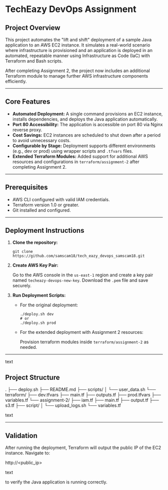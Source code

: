 # TechEazy DevOps Assignment

## Project Overview

This project automates the "lift and shift" deployment of a sample Java application to an AWS EC2 instance. It simulates a real-world scenario where infrastructure is provisioned and an application is deployed in an automated, repeatable manner using Infrastructure as Code (IaC) with Terraform and Bash scripts.

After completing Assignment 2, the project now includes an additional Terraform module to manage further AWS infrastructure components efficiently.

---

## Core Features

- **Automated Deployment:** A single command provisions an EC2 instance, installs dependencies, and deploys the Java application automatically.
- **Port 80 Accessibility:** The application is accessible on port 80 via Nginx reverse proxy.
- **Cost Savings:** EC2 instances are scheduled to shut down after a period to avoid unnecessary costs.
- **Configurable by Stage:** Deployment supports different environments (e.g., dev or prod) using wrapper scripts and `.tfvars` files.
- **Extended Terraform Modules:** Added support for additional AWS resources and configurations in `terraform/assignment-2` after completing Assignment 2.

---

## Prerequisites

- AWS CLI configured with valid IAM credentials.
- Terraform version 1.0 or greater.
- Git installed and configured.

---

## Deployment Instructions

1. **Clone the repository:**

    ```
    git clone https://github.com/samscam18/tech_eazy_devops_samscam18.git
    ```

2. **Create AWS Key Pair:**

    Go to the AWS console in the `us-east-1` region and create a key pair named `techeazy-devops-new-key`. Download the `.pem` file and save securely.

3. **Run Deployment Scripts:**

    - For the original deployment:

        ```
        ./deploy.sh dev
        # or
        ./deploy.sh prod
        ```

    - For the extended deployment with Assignment 2 resources:

        Provision terraform modules inside `terraform/assignment-2` as needed.

---

text
## Project Structure

.
├── deploy.sh
├── README.md
├── scripts/
│ └── user_data.sh
└── terraform/
├── dev.tfvars
├── main.tf
├── outputs.tf
├── prod.tfvars
├── variables.tf
└── assignment-2/
├── iam.tf
├── main.tf
├── output.tf
├── s3.tf
├── script/
│ └── upload_logs.sh
└── variables.tf

text


---

## Validation

After running the deployment, Terraform will output the public IP of the EC2 instance. Navigate to:

http://<public_ip>

text

to verify the Java application is running correctly.
